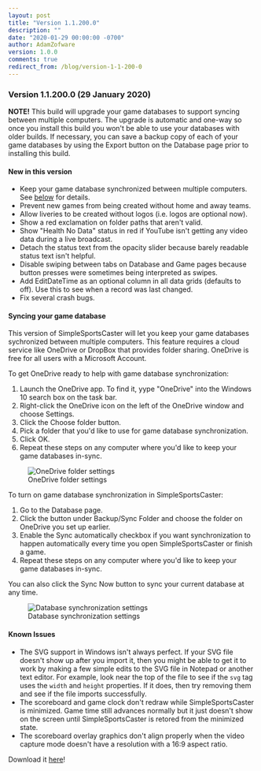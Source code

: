 ```yaml
---
layout: post
title: "Version 1.1.200.0"
description: ""
date: "2020-01-29 00:00:00 -0700"
author: AdamZofware
version: 1.0.0
comments: true
redirect_from: /blog/version-1-1-200-0
---
```


### Version 1.1.200.0 (29 January 2020)

**NOTE!** This build will upgrade your game databases to support syncing between multiple computers. The upgrade is automatic and one-way so once you install this build you won't be able to use your databases with older builds. If necessary, you can save a backup copy of each of your game databases by using the Export button on the Database page prior to installing this build.

#### New in this version
* Keep your game database synchronized between multiple computers. See [below](#syncing-your-game-database) for details.
* Prevent new games from being created without home and away teams.
* Allow liveries to be created without logos (i.e. logos are optional now).
* Show a red exclamation on folder paths that aren't valid.
* Show "Health No Data" status in red if YouTube isn't getting any video data during a live broadcast.
* Detach the status text from the opacity slider because barely readable status text isn't helpful.
* Disable swiping between tabs on Database and Game pages because button presses were sometimes being interpreted as swipes.
* Add EditDateTime as an optional column in all data grids (defaults to off). Use this to see when a record was last changed.
* Fix several crash bugs.

#### Syncing your game database
This version of SimpleSportsCaster will let you keep your game databases sychronized between multiple computers. This feature requires a cloud service like OneDrive or DropBox that provides folder sharing. OneDrive is free for all users with a Microsoft Account.

To get OneDrive ready to help with game database synchronization:

1. Launch the OneDrive app. To find it, yype "OneDrive" into the Windows 10 search box on the task bar.
2. Right-click the OneDrive icon on the left of the OneDrive window and choose Settings.
3. Click the Choose folder button.
4. Pick a folder that you'd like to use for game database synchronization.
5. Click OK.
6. Repeat these steps on any computer where you'd like to keep your game databases in-sync.

<figure>
  <img src="{{site.url}}/assets/posts/onedrive-folder-settings.png" alt="OneDrive folder settings"/>
  <figcaption>OneDrive folder settings</figcaption>
</figure>

To turn on game database synchronization in SimpleSportsCaster:

1. Go to the Database page.
2. Click the button under Backup/Sync Folder and choose the folder on OneDrive you set up earlier.
3. Enable the Sync automatically checkbox if you want synchronization to happen automatically every time you open SimpleSportsCaster or finish a game.
4. Repeat these steps on any computer where you'd like to keep your game databases in-sync.

You can also click the Sync Now button to sync your current database at any time.

<figure>
  <img src="{{site.url}}/assets/posts/database-sync.png" alt="Database synchronization settings"/>
  <figcaption>Database synchronization settings</figcaption>
</figure>


#### Known Issues
* The SVG support in Windows isn't always perfect. If your SVG file doesn't show up after you import it, then you might be able to get it to work by making a few simple edits to the SVG file in Notepad or another text editor. For example, look near the top of the file to see if the `svg` tag uses the `width` and `height` properties. If it does, then try removing them and see if the file imports successfully.
* The scoreboard and game clock don't redraw while SimpleSportsCaster is minimized. Game time still advances normally but it just doesn't show on the screen until SimpleSportsCaster is retored from the minimized state.
* The scoreboard overlay graphics don't align properly when the video capture mode doesn't have a resolution with a 16:9 aspect ratio.

Download it [here](https://www.microsoft.com/store/apps/9NRQMTPGS298?cid=sscdotcom)!

<img src="{{site.url}}/images/logo-banner-with-shadow-1024.png" alt="rss feed image" class="webfeedsFeaturedVisual" width="1"/>
<media:content url="{{site.url}}/images/social.jpg" />

